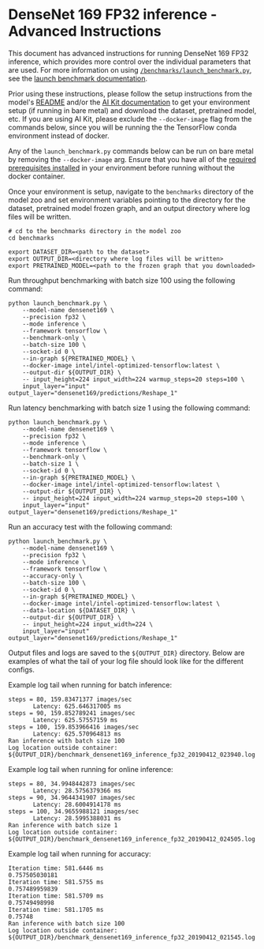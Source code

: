 <!--- 0. Title -->
<!-- This document is auto-generated using markdown fragments and the model-builder -->
<!-- To make changes to this doc, please change the fragments instead of modifying this doc directly -->
# DenseNet 169 FP32 inference - Advanced Instructions

<!-- 10. Description -->
This document has advanced instructions for running DenseNet 169 FP32
inference, which provides more control over the individual parameters that
are used. For more information on using [`/benchmarks/launch_benchmark.py`](/benchmarks/launch_benchmark.py),
see the [launch benchmark documentation](/docs/general/tensorflow/LaunchBenchmark.md).

Prior using these instructions, please follow the setup instructions from
the model's [README](README.md) and/or the
[AI Kit documentation](/docs/general/tensorflow/AIKit.md) to get your environment
setup (if running in bare metal) and download the dataset, pretrained model, etc.
If you are using AI Kit, please exclude the `--docker-image` flag from the
commands below, since you will be running the the TensorFlow conda environment
instead of docker.

<!-- 55. Docker arg -->
Any of the `launch_benchmark.py` commands below can be run on bare metal by
removing the `--docker-image` arg. Ensure that you have all of the
[required prerequisites installed](README.md#bare-metal) in your environment
before running without the docker container.

<!-- 50. Launch benchmark instructions -->
Once your environment is setup, navigate to the `benchmarks` directory of
the model zoo and set environment variables pointing to the directory for the
dataset, pretrained model frozen graph, and an output directory where log
files will be written.

```
# cd to the benchmarks directory in the model zoo
cd benchmarks

export DATASET_DIR=<path to the dataset>
export OUTPUT_DIR=<directory where log files will be written>
export PRETRAINED_MODEL=<path to the frozen graph that you downloaded>
```

Run throughput benchmarking with batch size 100 using the following command:
```
python launch_benchmark.py \
    --model-name densenet169 \
    --precision fp32 \
    --mode inference \
    --framework tensorflow \
    --benchmark-only \
    --batch-size 100 \
    --socket-id 0 \
    --in-graph ${PRETRAINED_MODEL} \
    --docker-image intel/intel-optimized-tensorflow:latest \
    --output-dir ${OUTPUT_DIR} \
    -- input_height=224 input_width=224 warmup_steps=20 steps=100 \
    input_layer="input" output_layer="densenet169/predictions/Reshape_1"
```

Run latency benchmarking with batch size 1 using the following command:
```
python launch_benchmark.py \
    --model-name densenet169 \
    --precision fp32 \
    --mode inference \
    --framework tensorflow \
    --benchmark-only \
    --batch-size 1 \
    --socket-id 0 \
    --in-graph ${PRETRAINED_MODEL} \
    --docker-image intel/intel-optimized-tensorflow:latest \
    --output-dir ${OUTPUT_DIR} \
    -- input_height=224 input_width=224 warmup_steps=20 steps=100 \
    input_layer="input" output_layer="densenet169/predictions/Reshape_1"
```

Run an accuracy test with the following command:
```
python launch_benchmark.py \
    --model-name densenet169 \
    --precision fp32 \
    --mode inference \
    --framework tensorflow \
    --accuracy-only \
    --batch-size 100 \
    --socket-id 0 \
    --in-graph ${PRETRAINED_MODEL} \
    --docker-image intel/intel-optimized-tensorflow:latest \
    --data-location ${DATASET_DIR} \
    --output-dir ${OUTPUT_DIR} \
    -- input_height=224 input_width=224 \
    input_layer="input" output_layer="densenet169/predictions/Reshape_1"
```

Output files and logs are saved to the `${OUTPUT_DIR}` directory. Below are
examples of what the tail of your log file should look like for the different configs.

Example log tail when running for batch inference:
```
steps = 80, 159.83471377 images/sec
       Latency: 625.646317005 ms
steps = 90, 159.852789241 images/sec
       Latency: 625.57557159 ms
steps = 100, 159.853966416 images/sec
       Latency: 625.570964813 ms
Ran inference with batch size 100
Log location outside container: ${OUTPUT_DIR}/benchmark_densenet169_inference_fp32_20190412_023940.log
```

Example log tail when running for online inference:
```
steps = 80, 34.9948442873 images/sec
       Latency: 28.5756379366 ms
steps = 90, 34.9644341907 images/sec
       Latency: 28.6004914178 ms
steps = 100, 34.9655988121 images/sec
       Latency: 28.5995388031 ms
Ran inference with batch size 1
Log location outside container: ${OUTPUT_DIR}/benchmark_densenet169_inference_fp32_20190412_024505.log
```

Example log tail when running for accuracy:
```
Iteration time: 581.6446 ms
0.757505030181
Iteration time: 581.5755 ms
0.757489959839
Iteration time: 581.5709 ms
0.75749498998
Iteration time: 581.1705 ms
0.75748
Ran inference with batch size 100
Log location outside container: ${OUTPUT_DIR}/benchmark_densenet169_inference_fp32_20190412_021545.log
```

